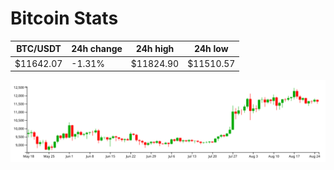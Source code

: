 # Bitcoin Stats

BTC/USDT|24h change|24h high|24h low|
|---|---|---|---|
|$11642.07|-1.31%|$11824.90|$11510.57|

<img src="./chart.svg">
